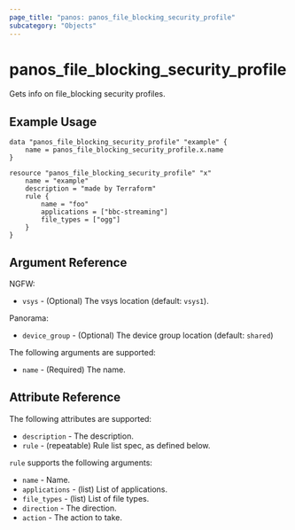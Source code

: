 ```yaml
---
page_title: "panos: panos_file_blocking_security_profile"
subcategory: "Objects"
---
```


# panos_file_blocking_security_profile

Gets info on file_blocking security profiles.


## Example Usage

```hcl
data "panos_file_blocking_security_profile" "example" {
    name = panos_file_blocking_security_profile.x.name
}

resource "panos_file_blocking_security_profile" "x"
    name = "example"
    description = "made by Terraform"
    rule {
        name = "foo"
        applications = ["bbc-streaming"]
        file_types = ["ogg"]
    }
}
```


## Argument Reference

NGFW:

* `vsys` - (Optional) The vsys location (default: `vsys1`).

Panorama:

* `device_group` - (Optional) The device group location (default: `shared`)

The following arguments are supported:

* `name` - (Required) The name.


## Attribute Reference

The following attributes are supported:

* `description` - The description.
* `rule` - (repeatable) Rule list spec, as defined below.

`rule` supports the following arguments:

* `name` - Name.
* `applications` - (list) List of applications.
* `file_types` - (list) List of file types.
* `direction` - The direction.
* `action` - The action to take.
